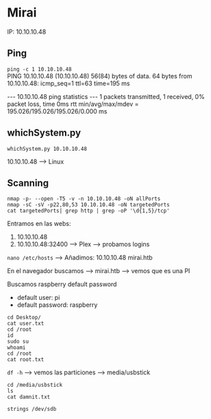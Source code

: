 # Mirai

IP: 10.10.10.48

## Ping
`ping -c 1 10.10.10.48`     
PING 10.10.10.48 (10.10.10.48) 56(84) bytes of data.
64 bytes from 10.10.10.48: icmp_seq=1 ttl=63 time=195 ms

--- 10.10.10.48 ping statistics ---
1 packets transmitted, 1 received, 0% packet loss, time 0ms
rtt min/avg/max/mdev = 195.026/195.026/195.026/0.000 ms

## whichSystem.py
`whichSystem.py 10.10.10.48`

10.10.10.48 --> Linux

## Scanning
~~~
nmap -p- --open -T5 -v -n 10.10.10.48 -oN allPorts
nmap -sC -sV -p22,80,53 10.10.10.48 -oN targetedPorts
cat targetedPorts| grep http | grep -oP '\d{1,5}/tcp'
~~~

Entramos en las webs:

1. 10.10.10.48
2. 10.10.10.48:32400 --> Plex --> probamos logins

`nano /etc/hosts` --> Añadimos: 10.10.10.48    mirai.htb

En el navegador buscamos --> mirai.htb --> vemos que es una PI

Buscamos raspberry default password
- default user: pi
- default password: raspberry

~~~
cd Desktop/
cat user.txt
cd /root
id
sudo su
whoami
cd /root
cat root.txt
~~~

`df -h` --> vemos las particiones --> media/usbstick
~~~
cd /media/usbstick
ls
cat damnit.txt
~~~

`strings /dev/sdb`






